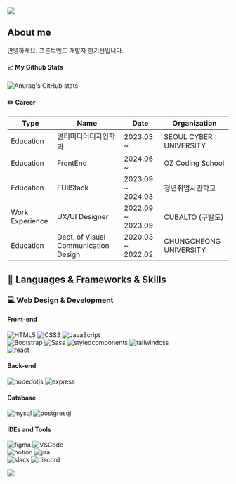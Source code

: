 <img src="https://capsule-render.vercel.app/api?type=waving&color=DBA544&height=150&section=header" />

## About me

안녕하세요. 프론트엔드 개발자 한기선입니다.

#### 📈 My Github Stats
![Anurag's GitHub stats](https://github-readme-stats.vercel.app/api?username=kiseon77&theme=gruvbox&show_icons=true)

#### ✏️ Career
| Type | Name | Date | Organization|
|------|------|------|-------------|
Education|멀티미디어디자인학과|2023.03 ~|SEOUL CYBER UNIVERSITY|
Education|FrontEnd|2024.06 ~ |OZ Coding School|
Education|FUllStack|2023.09 ~ 2024.03|청년취업사관학교|
Work Experience|UX/UI Designer|2022.09 ~ 2023.09|CUBALTO (쿠발토)|
Education|Dept. of Visual Communication Design|2020.03 ~ 2022.02|CHUNGCHEONG UNIVERSITY|


## 🔨 Languages & Frameworks & Skills
### 💻 Web Design & Development 
#### Front-end
![HTML5](https://img.shields.io/badge/HTML5-E34F26?style=flat-square&amp;logo=HTML5&amp;logoColor=white)
![CSS3](https://img.shields.io/badge/CSS3-1572B6?style=flat-square&amp;logo=CSS3&amp;logoColor=white)
![JavaScript](https://img.shields.io/badge/JavaScript-F7DF1E?style=flat-square&logo=javascript&logoColor=black)
</br>
![Bootstrap](https://img.shields.io/badge/Bootstrap-7952B3?style=flat-square&logo=Bootstrap&logoColor=white)
![Sass](https://img.shields.io/badge/Sass-CC6699?style=flat-square&logo=Sass&logoColor=white)
![styledcomponents](https://img.shields.io/badge/styledcomponents-DB7093?style=flat-square&logo=styledcomponents&logoColor=white)
![tailwindcss](https://img.shields.io/badge/tailwindcss-06B6D4?style=flat-square&logo=tailwindcss&logoColor=white)
</br>
![react](https://img.shields.io/badge/react-61DAFB?style=flat-square&logo=react&logoColor=black)

#### Back-end
![nodedotjs](https://img.shields.io/badge/nodedotjs-5FA04E?style=flat-square&logo=nodedotjs&logoColor=white)
![express](https://img.shields.io/badge/express-000000?style=flat-square&logo=express&logoColor=white)

#### Database
![mysql](https://img.shields.io/badge/mysql-4479A1?style=flat-square&logo=mysql&logoColor=white)
![postgresql](https://img.shields.io/badge/postgresql-4169E1?style=flat-square&logo=postgresql&logoColor=white)

#### IDEs and Tools
![figma](https://img.shields.io/badge/figma-F24E1E?style=flat-square&logo=figma&logoColor=white)
![VSCode](https://img.shields.io/badge/Visual_Studio_Code-0078D4?style=flat-square&logo=visual%20studio%20code&logoColor=white)
</br>
![notion](https://img.shields.io/badge/notion-000000?style=flat-square&logo=notion&logoColor=white)
![jira](https://img.shields.io/badge/jira-0052CC?style=flat-square&logo=jira&logoColor=white)
</br>
![slack](https://img.shields.io/badge/slack-4A154B?style=flat-square&logo=slack&logoColor=white)
![discord](https://img.shields.io/badge/discord-5865F2?style=flat-square&logo=discord&logoColor=white)



<img src="https://capsule-render.vercel.app/api?type=waving&color=DBA544&height=150&section=footer" />
